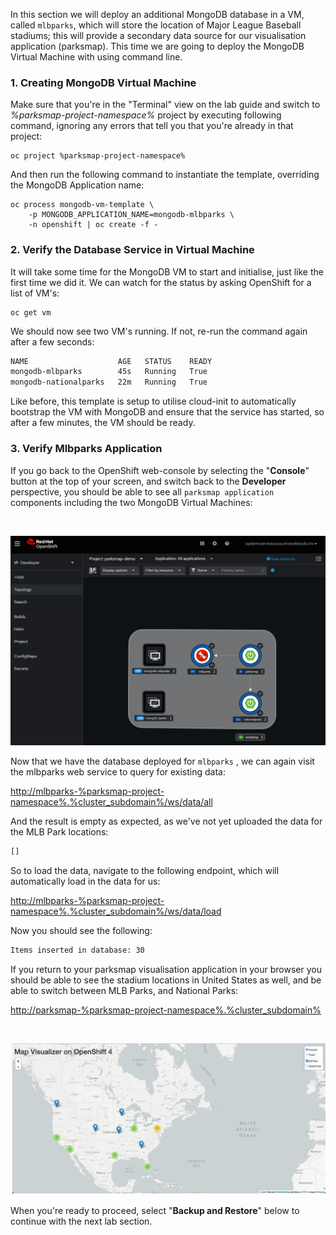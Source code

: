 In this section we will deploy an additional MongoDB database in a VM, called `mlbparks`, which will store the location of Major League Baseball stadiums; this will provide a secondary data source for our visualisation application (parksmap). This time we are going to deploy the MongoDB Virtual Machine with using command line.

### 1. Creating MongoDB Virtual Machine

Make sure that you're in the "Terminal" view on the lab guide and switch to *%parksmap-project-namespace%* project by executing following command, ignoring any errors that tell you that you're already in that project:

```execute
oc project %parksmap-project-namespace%
```

And then run the following command to instantiate the template, overriding the MongoDB Application name:

```execute
oc process mongodb-vm-template \
	-p MONGODB_APPLICATION_NAME=mongodb-mlbparks \
	-n openshift | oc create -f -
```

### 2. Verify the Database Service in Virtual Machine  

It will take some time for the MongoDB VM to start and initialise, just like the first time we did it. We can watch for the status by asking OpenShift for a list of VM's:

```execute
oc get vm
```

We should now see two VM's running. If not, re-run the command again after a few seconds:

~~~bash
NAME                    AGE   STATUS    READY
mongodb-mlbparks        45s   Running   True
mongodb-nationalparks   22m   Running   True
~~~

Like before, this template is setup to utilise cloud-init to automatically bootstrap the VM with MongoDB and ensure that the service has started, so after a few minutes, the VM should be ready.

### 3. Verify Mlbparks Application

If you go back to the OpenShift web-console by selecting the "**Console**" button at the top of your screen, and switch back to the **Developer** perspective, you should be able to see all `parksmap application` components including the two MongoDB Virtual Machines:

 <br/>

![Parksmap Topology View](img/parksmap-topology-full-new.png)  


Now that we have the database deployed for `mlbparks` , we can again visit the mlbparks web service to query for existing data:


[http://mlbparks-%parksmap-project-namespace%.%cluster_subdomain%/ws/data/all](http://mlbparks-%parksmap-project-namespace%.%cluster_subdomain%/ws/data/all)

And the result is empty as expected, as we've not yet uploaded the data for the MLB Park locations:

~~~bash
[]
~~~

So to load the data, navigate to the following endpoint, which will automatically load in the data for us:

[http://mlbparks-%parksmap-project-namespace%.%cluster_subdomain%/ws/data/load](http://mlbparks-%parksmap-project-namespace%.%cluster_subdomain%/ws/data/load)

Now you should see the following:

~~~bash
Items inserted in database: 30
~~~

If you return to your parksmap visualisation application in your browser you should be able to see the stadium locations in United States as well, and be able to switch between MLB Parks, and National Parks:

[http://parksmap-%parksmap-project-namespace%.%cluster_subdomain%](http://parksmap-%parksmap-project-namespace%.%cluster_subdomain%)

 <br/> 

![Parksmap](img/parksmap-full-view.png)  

When you're ready to proceed, select "**Backup and Restore**" below to continue with the next lab section.
